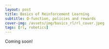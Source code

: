 ```yaml
---
layout: post
title: Basics of Reinforcement Learning
subtitle: Q-function, policies and rewards
cover-img: /assets/img/basics_rl/rl_cover.jpeg
tags: [rl, robotics]
---
```


Coming soon!
